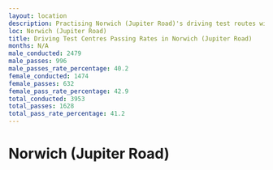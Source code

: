 ```yaml
---
layout: location
description: Practising Norwich (Jupiter Road)'s driving test routes will help you become more confident in your gear-changing abilities.
loc: Norwich (Jupiter Road)
title: Driving Test Centres Passing Rates in Norwich (Jupiter Road)
months: N/A
male_conducted: 2479
male_passes: 996
male_passes_rate_percentage: 40.2
female_conducted: 1474
female_passes: 632
female_pass_rate_percentage: 42.9
total_conducted: 3953
total_passes: 1628
total_pass_rate_percentage: 41.2
---
```


# Norwich (Jupiter Road)
